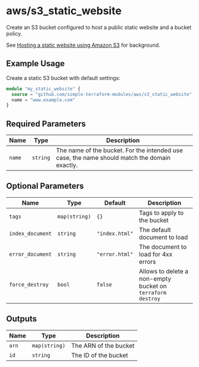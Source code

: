 # aws/s3_static_website

Create an S3 bucket configured to host a public static website and a bucket policy.

See [Hosting a static website using Amazon S3](https://docs.aws.amazon.com/AmazonS3/latest/userguide/WebsiteHosting.html)
for background.

## Example Usage

Create a static S3 bucket with default settings:
```terraform
module "my_static_website" {
  source = "github.com/simple-terraform-modules/aws/s3_static_website"
  name = "www.example.com"
}
```

## Required Parameters

Name | Type   | Description
-----|--------|------------
`name` | `string` | The name of the bucket. For the intended use case, the name should match the domain exactly.


## Optional Parameters

Name                    | Type          | Default        | Description
------------------------|---------------|----------------|--------------
`tags`                  | `map(string)` | `{}`           | Tags to apply to the bucket
`index_document`        | `string`      | `"index.html"` | The default document to load
`error_document`        | `string`      | `"error.html"` | The document to load for 4xx errors
`force_destroy`         | `bool`        | `false`        | Allows to delete a non-empty bucket on `terraform destroy`


## Outputs

Name     | Type          | Description
---------|---------------|--------------
`arn`    | `map(string)` | The ARN of the bucket
`id`     | `string`      | The ID of the bucket
